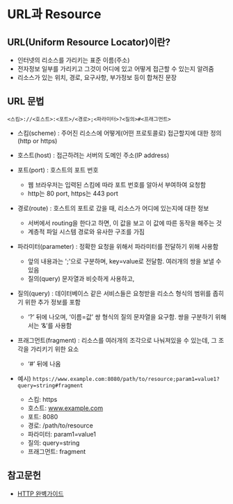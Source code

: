 # URL과 Resource

## URL(Uniform Resource Locator)이란?
* 인터넷의 리소스를 가리키는 표준 이름(주소)
* 전자정보 일부를 가리키고 그것이 어디에 있고 어떻게 접근할 수 있는지 알려줌
* 리소스가 있는 위치, 경로, 요구사항, 부가정보 등이 합쳐진 문장

## URL 문법
`<스킴>://<호스트>:<포트>/<경로>;<파라미터>?<질의>#<프래그먼트>`
* 스킴(scheme) : 주어진 리소스에 어떻게(어떤 프로토콜로) 접근할지에 대한 정의 (http or https)
* 호스트(host) : 접근하려는 서버의 도메인 주소(IP address)
* 포트(port) : 호스트의 포트 번호
    * 웹 브라우저는 입력된 스킴에 따라 포트 번호를 알아서 부여하여 요청함
    * http는 80 port, https는 443 port
* 경로(route) : 호스트의 포트로 갔을 때, 리소스가 어디에 있는지에 대한 정보
    * 서버에서 routing을 한다고 하면, 이 값을 보고 이 값에 따른 동작을 해주는 것
    * 계층적 파일 시스템 경로와 유사한 구조를 가짐
* 파라미터(parameter) : 정확한 요청을 위해서 파라미터를 전달하기 위해 사용함
    * 앞의 내용과는 ';'으로 구분하며, key=value로 전달함. 여러개의 쌍을 보낼 수 있음
    * 질의(query) 문자열과 비슷하게 사용하고, 
* 질의(query) : 데이터베이스 같은 서비스들은 요청받을 리소스 형식의 범위를 좁히기 위한 추가 정보를 포함
    * ‘?’  뒤에 나오며, ‘이름=값’ 쌍 형식의 질의 문자열을 요구함. 쌍을 구분하기 위해서는 ‘&’를 사용함
* 프래그먼트(fragment) : 리소스를 여러개의 조각으로 나눠져있을 수 있는데, 그 조각을 가리키기 위한 요소
    * ‘#’ 뒤에 나옴

* 예시) `https://www.example.com:8080/path/to/resource;param1=value1?query=string#fragment`
    * 스킴: https
    * 호스트: www.example.com
    * 포트: 8080
    * 경로: /path/to/resource
    * 파라미터: param1=value1
    * 질의: query=string
    * 프래그먼트: fragment

## 참고문헌
* [HTTP 완벽가이드](http://www.yes24.com/Product/Goods/15381085)
